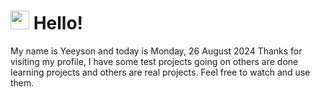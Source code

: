  <h1>
    <img src="https://emojis.slackmojis.com/emojis/images/1643510097/45343/hi.gif?1643510097" width="30"/> 
    Hello!
 </h1>
 <p>
    My name is Yeeyson and today is Monday, 26 August 2024
    Thanks for visiting my profile, I have some test projects going on others are done learning projects and others are real projects.
    Feel free to watch and use them.
 </p>